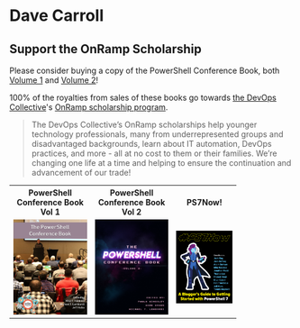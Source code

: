 # Dave Carroll




## Support the OnRamp Scholarship

Please consider buying a copy of the PowerShell Conference Book, both [Volume 1][psconfbook1] and [Volume 2][psconfbook2]!

100% of the royalties from sales of these books go towards [the DevOps Collective][devopsorg]'s [OnRamp scholarship program][onrampscholarship].

> The DevOps Collective’s OnRamp scholarships help younger technology professionals,
> many from underrepresented groups and disadvantaged backgrounds,
> learn about IT automation, DevOps practices, and more - all at no cost to them or their families.
> We’re changing one life at a time and helping to ensure the continuation and advancement of our trade!

<table class="center" style="width:80%">
    <tr>
        <th>PowerShell Conference Book<br/>Vol 1</th>
        <th>PowerShell Conference Book<br/>Vol 2</th>
        <th>PS7Now!</th>
    </tr>
    <tr>
        <td><a href="https://leanpub.com/powershell-conference-book"><img src="https://raw.githubusercontent.com/thedavecarroll/thedavecarroll/main/images/psconfbookv1.jpg" width="150" alt="PowerShell Conference Book Volume 1" /></a></td>
        <td><a href="https://leanpub.com/powershell-conference-book"><img src="https://raw.githubusercontent.com/thedavecarroll/thedavecarroll/main/images/psconfbookv2.jpg" width="150" alt="PowerShell Conference Book Volume 2" /></a></td>
        <td><a href="https://leanpub.com/powershell-conference-book"> <img src="https://raw.githubusercontent.com/thedavecarroll/thedavecarroll/main/images/ps7now.jpg" width="150" alt="PS7Now!" /></a></td>
    <tr>
</table>

[psconfbook1]: https://leanpub.com/powershell-conference-book
[psconfbook2]: https://leanpub.com/psconfbook2
[ps7now]: https://leanpub.com/ps7now/
[devopsorg]: https://devopscollective.org/
[onrampscholarship]: https://events.devopscollective.org/OnRamp/Scholarship/
<!--

### Hi there 👋

**thedavecarroll/thedavecarroll** is a ✨ _special_ ✨ repository because its `README.md` (this file) appears on your GitHub profile.

Here are some ideas to get you started:

- 🔭 I’m currently working on ...
- 🌱 I’m currently learning ...
- 👯 I’m looking to collaborate on ...
- 🤔 I’m looking for help with ...
- 💬 Ask me about ...
- 📫 How to reach me: ...
- 😄 Pronouns: ...
- ⚡ Fun fact: ...
-->
